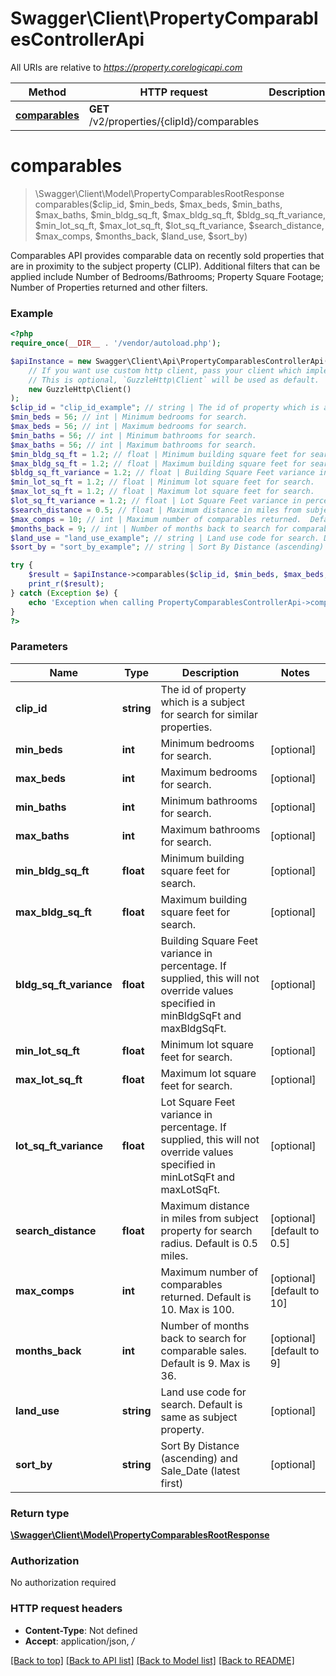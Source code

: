 # Swagger\Client\PropertyComparablesControllerApi

All URIs are relative to *https://property.corelogicapi.com*

Method | HTTP request | Description
------------- | ------------- | -------------
[**comparables**](PropertyComparablesControllerApi.md#comparables) | **GET** /v2/properties/{clipId}/comparables | 

# **comparables**
> \Swagger\Client\Model\PropertyComparablesRootResponse comparables($clip_id, $min_beds, $max_beds, $min_baths, $max_baths, $min_bldg_sq_ft, $max_bldg_sq_ft, $bldg_sq_ft_variance, $min_lot_sq_ft, $max_lot_sq_ft, $lot_sq_ft_variance, $search_distance, $max_comps, $months_back, $land_use, $sort_by)



Comparables API provides comparable data on recently sold properties that are in proximity to the subject property (CLIP).   Additional filters that can be applied include Number of Bedrooms/Bathrooms; Property Square Footage;  Number of Properties returned and other filters.

### Example
```php
<?php
require_once(__DIR__ . '/vendor/autoload.php');

$apiInstance = new Swagger\Client\Api\PropertyComparablesControllerApi(
    // If you want use custom http client, pass your client which implements `GuzzleHttp\ClientInterface`.
    // This is optional, `GuzzleHttp\Client` will be used as default.
    new GuzzleHttp\Client()
);
$clip_id = "clip_id_example"; // string | The id of property which is a subject for search for similar properties.
$min_beds = 56; // int | Minimum bedrooms for search.
$max_beds = 56; // int | Maximum bedrooms for search.
$min_baths = 56; // int | Minimum bathrooms for search.
$max_baths = 56; // int | Maximum bathrooms for search.
$min_bldg_sq_ft = 1.2; // float | Minimum building square feet for search.
$max_bldg_sq_ft = 1.2; // float | Maximum building square feet for search.
$bldg_sq_ft_variance = 1.2; // float | Building Square Feet variance in percentage. If supplied, this will not override values specified in minBldgSqFt and maxBldgSqFt.
$min_lot_sq_ft = 1.2; // float | Minimum lot square feet for search.
$max_lot_sq_ft = 1.2; // float | Maximum lot square feet for search.
$lot_sq_ft_variance = 1.2; // float | Lot Square Feet variance in percentage. If supplied, this will not override values specified in minLotSqFt and maxLotSqFt.
$search_distance = 0.5; // float | Maximum distance in miles from subject property for search radius. Default is 0.5 miles.
$max_comps = 10; // int | Maximum number of comparables returned.  Default is 10. Max is 100.
$months_back = 9; // int | Number of months back to search for comparable sales. Default is 9. Max is 36.
$land_use = "land_use_example"; // string | Land use code for search. Default is same as subject property.
$sort_by = "sort_by_example"; // string | Sort By Distance (ascending) and Sale_Date (latest first)

try {
    $result = $apiInstance->comparables($clip_id, $min_beds, $max_beds, $min_baths, $max_baths, $min_bldg_sq_ft, $max_bldg_sq_ft, $bldg_sq_ft_variance, $min_lot_sq_ft, $max_lot_sq_ft, $lot_sq_ft_variance, $search_distance, $max_comps, $months_back, $land_use, $sort_by);
    print_r($result);
} catch (Exception $e) {
    echo 'Exception when calling PropertyComparablesControllerApi->comparables: ', $e->getMessage(), PHP_EOL;
}
?>
```

### Parameters

Name | Type | Description  | Notes
------------- | ------------- | ------------- | -------------
 **clip_id** | **string**| The id of property which is a subject for search for similar properties. |
 **min_beds** | **int**| Minimum bedrooms for search. | [optional]
 **max_beds** | **int**| Maximum bedrooms for search. | [optional]
 **min_baths** | **int**| Minimum bathrooms for search. | [optional]
 **max_baths** | **int**| Maximum bathrooms for search. | [optional]
 **min_bldg_sq_ft** | **float**| Minimum building square feet for search. | [optional]
 **max_bldg_sq_ft** | **float**| Maximum building square feet for search. | [optional]
 **bldg_sq_ft_variance** | **float**| Building Square Feet variance in percentage. If supplied, this will not override values specified in minBldgSqFt and maxBldgSqFt. | [optional]
 **min_lot_sq_ft** | **float**| Minimum lot square feet for search. | [optional]
 **max_lot_sq_ft** | **float**| Maximum lot square feet for search. | [optional]
 **lot_sq_ft_variance** | **float**| Lot Square Feet variance in percentage. If supplied, this will not override values specified in minLotSqFt and maxLotSqFt. | [optional]
 **search_distance** | **float**| Maximum distance in miles from subject property for search radius. Default is 0.5 miles. | [optional] [default to 0.5]
 **max_comps** | **int**| Maximum number of comparables returned.  Default is 10. Max is 100. | [optional] [default to 10]
 **months_back** | **int**| Number of months back to search for comparable sales. Default is 9. Max is 36. | [optional] [default to 9]
 **land_use** | **string**| Land use code for search. Default is same as subject property. | [optional]
 **sort_by** | **string**| Sort By Distance (ascending) and Sale_Date (latest first) | [optional]

### Return type

[**\Swagger\Client\Model\PropertyComparablesRootResponse**](../Model/PropertyComparablesRootResponse.md)

### Authorization

No authorization required

### HTTP request headers

 - **Content-Type**: Not defined
 - **Accept**: application/json, */*

[[Back to top]](#) [[Back to API list]](../../README.md#documentation-for-api-endpoints) [[Back to Model list]](../../README.md#documentation-for-models) [[Back to README]](../../README.md)

